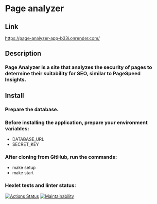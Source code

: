 # Page analyzer

## Link
https://page-analyzer-app-b33i.onrender.com/

## Description

### Page Analyzer is a site that analyzes the security of pages to determine their suitability for SEO, similar to PageSpeed Insights.

## Install

### Prepare the database.

### Before installing the application, prepare your environment variables:
* DATABASE_URL 
* SECRET_KEY

### After cloning from GitHub, run the commands:
* make setup
* make start



### Hexlet tests and linter status:

[![Actions Status](https://github.com/Namoralnovolevih/python-project-83/actions/workflows/hexlet-check.yml/badge.svg)](https://github.com/Namoralnovolevih/python-project-83/actions)
[![Maintainability](https://api.codeclimate.com/v1/badges/0d0d560773ca4b004855/maintainability)](https://codeclimate.com/github/Namoralnovolevih/python-project-83/maintainability)